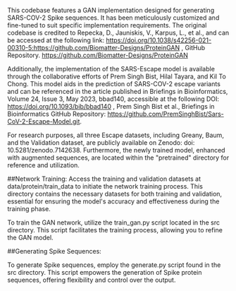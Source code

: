 This codebase features a GAN implementation designed for generating SARS-COV-2 Spike sequences. It has been meticulously customized and fine-tuned to suit specific implementation requirements. The original codebase is credited to Repecka, D., Jauniskis, V., Karpus, L., et al., and can be accessed at the following link: https://doi.org/10.1038/s42256-021-00310-5:https://github.com/Biomatter-Designs/ProteinGAN , GitHub Repository. https://github.com/Biomatter-Designs/ProteinGAN

Additionally, the implementation of the SARS-Escape model is available through the collaborative efforts of Prem Singh Bist, Hilal Tayara, and Kil To Chong. This model aids in the prediction of SARS-COV-2 escape variants and can be referenced in the article published in Briefings in Bioinformatics, Volume 24, Issue 3, May 2023, bbad140, accessible at the following DOI: https://doi.org/10.1093/bib/bbad140 , Prem Singh Bist et al., Briefings in Bioinformatics GitHub Repository: https://github.com/PremSinghBist/Sars-CoV-2-Escape-Model.git.

For research purposes, all three Escape datasets, including Greany, Baum, and the Validation dataset, are publicly available on Zenodo: doi: 10.5281/zenodo.7142638.
Furthermore, the newly trained model, enhanced with augmented sequences, are located within the "pretrained" directory for reference and utilization.

##Network Training:
Access the training and validation datasets at data/protein/train_data to initiate the network training process. This directory contains the necessary datasets for both training and validation, essential for ensuring the model's accuracy and effectiveness during the training phase.

To train the GAN network, utilize the train_gan.py script located in the src directory. This script facilitates the training process, allowing you to refine the GAN model.

##Generating Spike Sequences:

To generate Spike sequences, employ the generate.py script found in the src directory. This script empowers the generation of Spike protein sequences, offering flexibility and control over the output.






